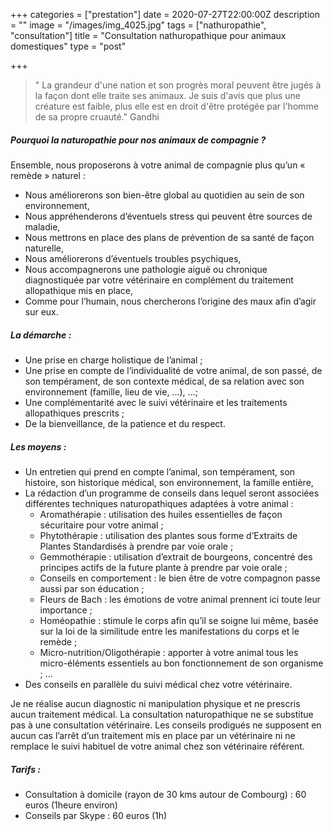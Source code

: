 +++
categories = ["prestation"]
date = 2020-07-27T22:00:00Z
description = ""
image = "/images/img_4025.jpg"
tags = ["nathuropathie", "consultation"]
title = "Consultation nathuropathique pour animaux domestiques"
type = "post"

+++
> " La grandeur d'une nation et son progrès moral peuvent être jugés à la façon dont elle traite ses animaux. Je suis d'avis que plus une créature est faible, plus elle est en droit d'être protégée par l'homme de sa propre cruauté." Gandhi

##### Pourquoi la naturopathie pour nos animaux de compagnie ?

Ensemble, nous proposerons à votre animal de compagnie plus qu’un « remède » naturel :

* Nous améliorerons son bien-être global au quotidien au sein de son environnement,
* Nous appréhenderons d’éventuels stress qui peuvent être sources de maladie,
* Nous mettrons en place des plans de prévention de sa santé de façon naturelle,
* Nous améliorerons d’éventuels troubles psychiques,
* Nous accompagnerons une pathologie aiguë ou chronique diagnostiquée par votre vétérinaire en complément du traitement allopathique mis en place,
* Comme pour l’humain, nous chercherons l’origine des maux afin d’agir sur eux.

##### La démarche :

* Une prise en charge holistique de l’animal ;
* Une prise en compte de l’individualité de votre animal, de son passé, de son tempérament, de son contexte médical, de sa relation avec son environnement (famille, lieu de vie, ...), ...;
* Une complémentarité avec le suivi vétérinaire et les traitements allopathiques prescrits ;
* De la bienveillance, de la patience et du respect.

##### Les moyens :

* Un entretien qui prend en compte l’animal, son tempérament, son histoire, son historique médical, son environnement, la famille entière,
* La rédaction d’un programme de conseils dans lequel seront associées différentes techniques naturopathiques adaptées à votre animal :
  * Aromathérapie : utilisation des huiles essentielles de façon sécuritaire pour votre animal ;
  * Phytothérapie : utilisation des plantes sous forme d’Extraits de Plantes Standardisés à prendre par voie orale ;
  * Gemmothérapie : utilisation d’extrait de bourgeons, concentré des principes actifs de la future plante à prendre par voie orale ;
  * Conseils en comportement : le bien être de votre compagnon passe aussi par son éducation ;
  * Fleurs de Bach : les émotions de votre animal prennent ici toute leur importance ;
  * Homéopathie : stimule le corps afin qu’il se soigne lui même, basée sur la loi de la similitude entre les manifestations du corps et le remède ;
  * Micro-nutrition/Oligothérapie : apporter à votre animal tous les micro-éléments essentiels au bon fonctionnement de son organisme ; ...
* Des conseils en parallèle du suivi médical chez votre vétérinaire.

Je ne réalise aucun diagnostic ni manipulation physique et ne prescris aucun traitement médical. La consultation naturopathique ne se substitue pas à une consultation vétérinaire. Les conseils prodigués ne supposent en aucun cas l’arrêt d’un traitement mis en place par un vétérinaire ni ne remplace le suivi habituel de votre animal chez son vétérinaire référent.

##### Tarifs :

* Consultation à domicile (rayon de 30 kms autour de Combourg) : 60 euros (1heure environ)
* Conseils par Skype : 60 euros (1h)